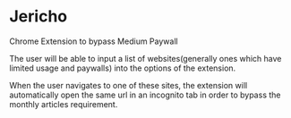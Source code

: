 # Jericho
Chrome Extension to bypass Medium Paywall




The user will be able to input a list of websites(generally ones which have limited usage and paywalls) into the options of the extension.


When the user navigates to one of these sites, the extension will automatically open the same url in an incognito tab in order to bypass the monthly articles requirement.
